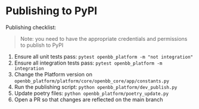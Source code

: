 # Publishing to PyPI

Publishing checklist:

> Note: you need to have the appropriate credentials and permissions to publish to PyPI

1. Ensure all unit tests pass: `pytest openbb_platform -m "not integration"`
2. Ensure all integration tests pass: `pytest openbb_platform -m integration`
3. Change the Platform version on `openbb_platform/platform/core/openbb_core/app/constants.py`
4. Run the publishing script: `python openbb_platform/dev_publish.py`
5. Update poetry files: `python openbb_platform/poetry_update.py`
6. Open a PR so that changes are reflected on the main branch
